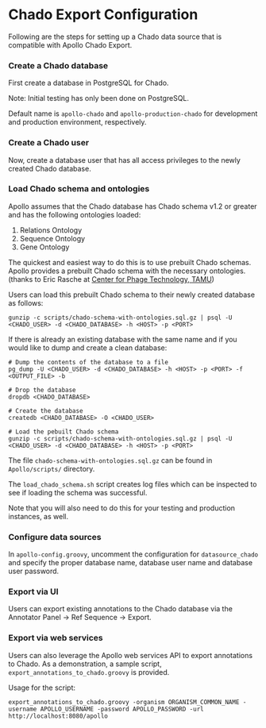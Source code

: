# Chado Export Configuration

Following are the steps for setting up a Chado data source that is compatible with Apollo Chado Export.

### Create a Chado database

First create a database in PostgreSQL for Chado.

Note: Initial testing has only been done on PostgreSQL.

Default name is `apollo-chado` and `apollo-production-chado` for development and production environment, respectively.

### Create a Chado user

Now, create a database user that has all access privileges to the newly created Chado database.

### Load Chado schema and ontologies

Apollo assumes that the Chado database has Chado schema v1.2 or greater and has the following ontologies loaded:

1. Relations Ontology
2. Sequence Ontology
3. Gene Ontology


The quickest and easiest way to do this is to use prebuilt Chado schemas.
Apollo provides a prebuilt Chado schema with the necessary ontologies. (thanks to Eric Rasche at [Center for Phage Technology, TAMU](https://cpt.tamu.edu/computer-resources/chado-prebuilt-schema/))


Users can load this prebuilt Chado schema to their newly created database as follows:
```
gunzip -c scripts/chado-schema-with-ontologies.sql.gz | psql -U <CHADO_USER> -d <CHADO_DATABASE> -h <HOST> -p <PORT>
```


If there is already an existing database with the same name and if you would like to dump and create a clean database:
```
# Dump the contents of the database to a file
pg_dump -U <CHADO_USER> -d <CHADO_DATABASE> -h <HOST> -p <PORT> -f <OUTPUT_FILE> -b

# Drop the database
dropdb <CHADO_DATABASE>

# Create the database
createdb <CHADO_DATABASE> -O <CHADO_USER>

# Load the pebuilt Chado schema
gunzip -c scripts/chado-schema-with-ontologies.sql.gz | psql -U <CHADO_USER> -d <CHADO_DATABASE> -h <HOST> -p <PORT>
```


The file `chado-schema-with-ontologies.sql.gz` can be found in `Apollo/scripts/` directory.

The `load_chado_schema.sh` script creates log files which can be inspected to see if loading the schema was successful.

Note that you will also need to do this for your testing and production instances, as well.

### Configure data sources

In `apollo-config.groovy`, uncomment the configuration for `datasource_chado` and specify the proper database name, database user name and database user password.

### Export via UI

Users can export existing annotations to the Chado database via the Annotator Panel -> Ref Sequence -> Export.

### Export via web services

Users can also leverage the Apollo web services API to export annotations to Chado.
As a demonstration, a sample script, `export_annotations_to_chado.groovy` is provided.

Usage for the script:

```
export_annotations_to_chado.groovy -organism ORGANISM_COMMON_NAME -username APOLLO_USERNAME -password APOLLO_PASSWORD -url http://localhost:8080/apollo
```
